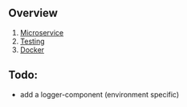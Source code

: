 ## Overview

  1. [Microservice](microservice.md)
  1. [Testing](testing.md)
  1. [Docker](docker.md)

## Todo:

  - add a logger-component (environment specific)
